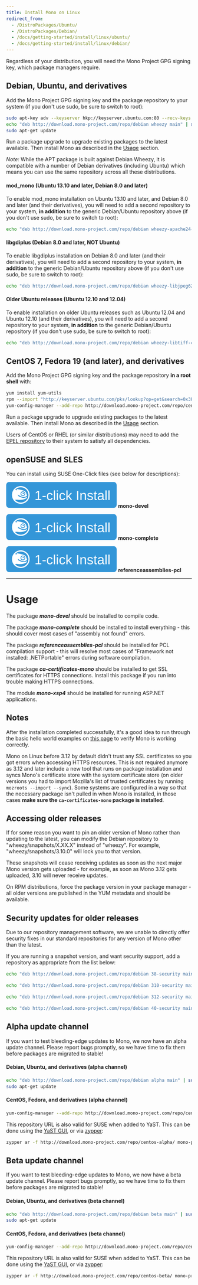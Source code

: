 ```yaml
---
title: Install Mono on Linux
redirect_from:
  - /DistroPackages/Ubuntu/
  - /DistroPackages/Debian/
  - /docs/getting-started/install/linux/ubuntu/
  - /docs/getting-started/install/linux/debian/
---
```


Regardless of your distribution, you will need the Mono Project GPG signing key, which package managers require.

Debian, Ubuntu, and derivatives
-------------------------------

Add the Mono Project GPG signing key and the package repository to your system (if you don't use sudo, be sure to switch to root):

``` bash
sudo apt-key adv --keyserver hkp://keyserver.ubuntu.com:80 --recv-keys 3FA7E0328081BFF6A14DA29AA6A19B38D3D831EF
echo "deb http://download.mono-project.com/repo/debian wheezy main" | sudo tee /etc/apt/sources.list.d/mono-xamarin.list
sudo apt-get update
```

Run a package upgrade to upgrade existing packages to the latest available. Then install Mono as described in the [Usage](#usage) section.

*Note:* While the APT package is built against Debian Wheezy, it is compatible with a number of Debian derivatives (including Ubuntu) which means you can use the same repository across all these distributions.

#### mod_mono (Ubuntu 13.10 and later, Debian 8.0 and later)

To enable mod_mono installation on Ubuntu 13.10 and later, and Debian 8.0 and later (and their derivatives), you will need to add a second repository to your system, **in addition** to the generic Debian/Ubuntu repository above (if you don't use sudo, be sure to switch to root):

``` bash
echo "deb http://download.mono-project.com/repo/debian wheezy-apache24-compat main" | sudo tee -a /etc/apt/sources.list.d/mono-xamarin.list
```

#### libgdiplus (Debian 8.0 and later, NOT Ubuntu)

To enable libgdiplus installation on Debian 8.0 and later (and their derivatives), you will need to add a second repository to your system, **in addition** to the generic Debian/Ubuntu repository above (if you don't use sudo, be sure to switch to root):

``` bash
echo "deb http://download.mono-project.com/repo/debian wheezy-libjpeg62-compat main" | sudo tee -a /etc/apt/sources.list.d/mono-xamarin.list
```

#### Older Ubuntu releases (Ubuntu 12.10 and 12.04)

To enable installation on older Ubuntu releases such as Ubuntu 12.04 and Ubuntu 12.10 (and their derivatives), you will need to add a second repository to your system, **in addition** to the generic Debian/Ubuntu repository (if you don't use sudo, be sure to switch to root):

``` bash
echo "deb http://download.mono-project.com/repo/debian wheezy-libtiff-compat main" | sudo tee -a /etc/apt/sources.list.d/mono-xamarin.list
```

CentOS 7, Fedora 19 (and later), and derivatives
-------------------------------

Add the Mono Project GPG signing key and the package repository **in a root shell** with:

``` bash
yum install yum-utils
rpm --import "http://keyserver.ubuntu.com/pks/lookup?op=get&search=0x3FA7E0328081BFF6A14DA29AA6A19B38D3D831EF"
yum-config-manager --add-repo http://download.mono-project.com/repo/centos/
```

Run a package upgrade to upgrade existing packages to the latest available. Then install Mono as described in the [Usage](#usage) section.

Users of CentOS or RHEL (or similar distributions) may need to add the [EPEL repository](https://fedoraproject.org/wiki/EPEL) to their system to satisfy all dependencies.

openSUSE and SLES
-----------------

You can install using SUSE One-Click files (see below for descriptions):

[![mono-devel](/images/OneClick.svg)](http://download.mono-project.com/repo/mono-devel.ymp) **mono-devel**

[![mono-complete](/images/OneClick.svg)](http://download.mono-project.com/repo/mono-complete.ymp) **mono-complete**

[![referenceassemblies-pcl](/images/OneClick.svg)](http://download.mono-project.com/repo/referenceassemblies-pcl.ymp) **referenceassemblies-pcl**

<hr/>

Usage
=====

The package ***mono-devel*** should be installed to compile code.

The package ***mono-complete*** should be installed to install everything - this should cover most cases of "assembly not found" errors.

The package ***referenceassemblies-pcl*** should be installed for PCL compilation support - this will resolve most cases of "Framework not installed: .NETPortable" errors during software compilation.

The package ***ca-certificates-mono*** should be installed to get SSL certificates for HTTPS connections. Install this package if you run into trouble making HTTPS connections.

The module ***mono-xsp4*** should be installed for running ASP.NET applications.

Notes
-----

After the installation completed successfully, it's a good idea to run through the basic hello world examples on [this page](/docs/getting-started/mono-basics/) to verify Mono is working correctly.

Mono on Linux before 3.12 by default didn't trust any SSL certificates so you got errors when accessing HTTPS resources. This is not required anymore as 3.12 and later include a new tool that runs on package installation and syncs Mono's certificate store with the system certificate store (on older versions you had to import Mozilla's list of trusted certificates by running `mozroots --import --sync`). Some systems are configured in a way so that the necessary package isn't pulled in when Mono is installed, in those cases **make sure the `ca-certificates-mono` package is installed**.

Accessing older releases
------------------------

If for some reason you want to pin an older version of Mono rather than updating to the latest, you can modify the Debian repository to "wheezy/snapshots/X.XX.X" instead of "wheezy". For example, "wheezy/snapshots/3.10.0" will lock you to that version.

These snapshots will cease receiving updates as soon as the next major Mono version gets uploaded - for example, as soon as Mono 3.12 gets uploaded, 3.10 will never receive updates.

On RPM distributions, force the package version in your package manager - all older versions are published in the YUM metadata and should be available.

Security updates for older releases
-----------------------------------

Due to our repository management software, we are unable to directly offer security fixes in our standard repositories for any version of Mono other than the latest.

If you are running a snapshot version, and want security support, add a repository as appropriate from the list below:

``` bash
echo "deb http://download.mono-project.com/repo/debian 38-security main" | sudo tee -a /etc/apt/sources.list.d/mono-xamarin-security.list
```

``` bash
echo "deb http://download.mono-project.com/repo/debian 310-security main" | sudo tee -a /etc/apt/sources.list.d/mono-xamarin-security.list
```

``` bash
echo "deb http://download.mono-project.com/repo/debian 312-security main" | sudo tee -a /etc/apt/sources.list.d/mono-xamarin-security.list
```

``` bash
echo "deb http://download.mono-project.com/repo/debian 40-security main" | sudo tee -a /etc/apt/sources.list.d/mono-xamarin-security.list
```

Alpha update channel
--------------------

If you want to test bleeding-edge updates to Mono, we now have an alpha update channel. Please report bugs promptly, so we have time to fix them before packages are migrated to stable!

#### Debian, Ubuntu, and derivatives (alpha channel)

``` bash
echo "deb http://download.mono-project.com/repo/debian alpha main" | sudo tee /etc/apt/sources.list.d/mono-xamarin-alpha.list
sudo apt-get update
```

#### CentOS, Fedora, and derivatives (alpha channel)

``` bash
yum-config-manager --add-repo http://download.mono-project.com/repo/centos-alpha/
```

This repository URL is also valid for SUSE when added to YaST. This can be done using the [YaST GUI](https://en.opensuse.org/SDB:Add_package_repositories#YaST_software_repositories), or via [zypper](https://en.opensuse.org/SDB:Add_package_repositories#Zypper):

``` bash
zypper ar -f http://download.mono-project.com/repo/centos-alpha/ mono-project-alpha
```

Beta update channel
--------------------

If you want to test bleeding-edge updates to Mono, we now have a beta update channel. Please report bugs promptly, so we have time to fix them before packages are migrated to stable!

#### Debian, Ubuntu, and derivatives (beta channel)

``` bash
echo "deb http://download.mono-project.com/repo/debian beta main" | sudo tee /etc/apt/sources.list.d/mono-xamarin-beta.list
sudo apt-get update
```

#### CentOS, Fedora, and derivatives (beta channel)

``` bash
yum-config-manager --add-repo http://download.mono-project.com/repo/centos-beta/
```

This repository URL is also valid for SUSE when added to YaST. This can be done using the [YaST GUI](https://en.opensuse.org/SDB:Add_package_repositories#YaST_software_repositories), or via [zypper](https://en.opensuse.org/SDB:Add_package_repositories#Zypper):

``` bash
zypper ar -f http://download.mono-project.com/repo/centos-beta/ mono-project-beta
```
